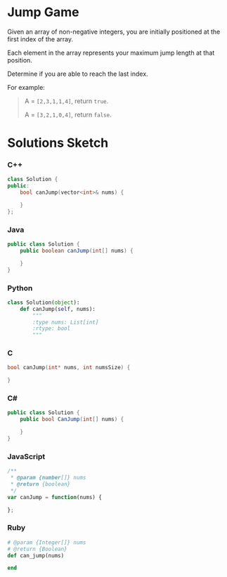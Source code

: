 # Jump Game

Given an array of non-negative integers, you are initially positioned at the first index of the array. 

Each element in the array represents your maximum jump length at that position. 

Determine if you are able to reach the last index. 

For example:

> A = `[2,3,1,1,4]`, return `true`. 
> 
> A = `[3,2,1,0,4]`, return `false`. 

# Solutions Sketch

### C++
```C++
class Solution {
public:
    bool canJump(vector<int>& nums) {

    }
};
```

### Java
```Java
public class Solution {
    public boolean canJump(int[] nums) {

    }
}
```

### Python
```Python
class Solution(object):
    def canJump(self, nums):
        """
        :type nums: List[int]
        :rtype: bool
        """
```

### C
```C
bool canJump(int* nums, int numsSize) {

}
```

### C# 
```C#
public class Solution {
    public bool CanJump(int[] nums) {

    }
}
```

### JavaScript
```JavaScript
/**
 * @param {number[]} nums
 * @return {boolean}
 */
var canJump = function(nums) {

};
```

### Ruby
```Ruby
# @param {Integer[]} nums
# @return {Boolean}
def can_jump(nums)

end
```

